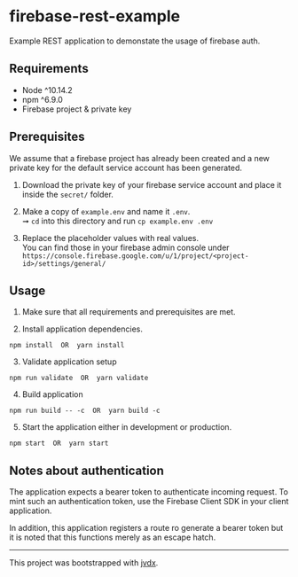 # firebase-rest-example

Example REST application to demonstate the usage of firebase auth.

## Requirements

- Node ^10.14.2
- npm ^6.9.0
- Firebase project & private key

## Prerequisites

We assume that a firebase project has already been created and a new private key
for the default service account has been generated.

1. Download the private key of your firebase service account and place it inside
   the `secret/` folder.

2. Make a copy of `example.env` and name it `.env`.  
   ➞ `cd` into this directory and run `cp example.env .env`

3. Replace the placeholder values with real values.  
   You can find those in your firebase admin console under \
   `https://console.firebase.google.com/u/1/project/<project-id>/settings/general/`

## Usage

1. Make sure that all requirements and prerequisites are met.

2. Install application dependencies.

```text
npm install  OR  yarn install
```

3. Validate application setup

```text
npm run validate  OR  yarn validate
```

4. Build application

```text
npm run build -- -c  OR  yarn build -c
```

5. Start the application either in development or production.

```text
npm start  OR  yarn start
```

## Notes about authentication

The application expects a bearer token to authenticate incoming request.
To mint such an authentication token, use the Firebase Client SDK in your
client application.

In addition, this application registers a route ro generate a bearer token but
it is noted that this functions merely as an escape hatch.

---

This project was bootstrapped with [jvdx](https://github.com/joelvoss/jvdx).
